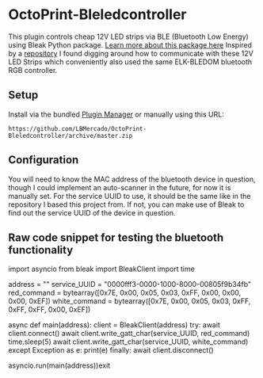 # OctoPrint-Bleledcontroller

This plugin controls cheap 12V LED strips via BLE (Bluetooth Low Energy) using Bleak Python package. [Learn more about this package here](https://bleak.readthedocs.io/en/latest/)
Inspired by a [repository](https://github.com/FergusInLondon/ELK-BLEDOM) I found digging around how to communicate with these 12V LED Strips which conveniently also used the same ELK-BLEDOM bluetooth RGB controller.

## Setup

Install via the bundled [Plugin Manager](https://docs.octoprint.org/en/master/bundledplugins/pluginmanager.html)
or manually using this URL:

    https://github.com/LBMercado/OctoPrint-Bleledcontroller/archive/master.zip

## Configuration

You will need to know the MAC address of the bluetooth device in question, though I could implement an auto-scanner in the future, for now it is manually set.
For the service UUID to use, it should be the same like in the repository I based this project from. If not, you can make use of Bleak to find out the service UUID of the device in question.

## Raw code snippet for testing the bluetooth functionality

import asyncio
from bleak import BleakClient
import time

address = "<Provide-MAC-address-here>"
service_UUID = "0000fff3-0000-1000-8000-00805f9b34fb"
red_command = bytearray([0x7E, 0x00, 0x05, 0x03, 0xFF, 0x00, 0x00, 0x00, 0xEF])
white_command = bytearray([0x7E, 0x00, 0x05, 0x03, 0xFF, 0xFF, 0xFF, 0x00, 0xEF])

async def main(address):
    client = BleakClient(address)
    try:
        await client.connect()
        await client.write_gatt_char(service_UUID, red_command)
        time.sleep(5)
        await client.write_gatt_char(service_UUID, white_command)
    except Exception as e:
        print(e)
    finally:
        await client.disconnect()

asyncio.run(main(address))exit